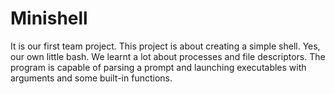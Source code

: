 # Minishell
It is our first team project. This project is about creating a simple shell. Yes, our own little bash. We learnt a lot about processes and file descriptors. The program is capable of parsing a prompt and launching executables with arguments and some built-in functions.
